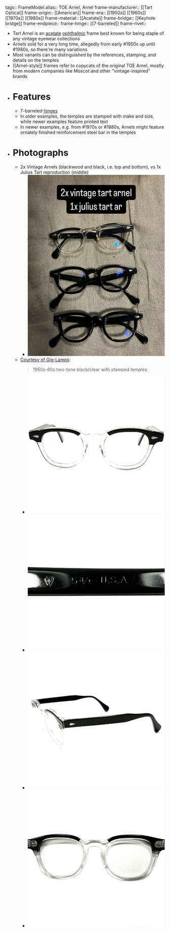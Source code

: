 tags:: FrameModel
alias:: TOE Arnel, Arnel
frame-manufacturer:: [[Tart Optical]] 
frame-origin:: [[American]] 
frame-era:: [[1950s]] [[1960s]] [[1970s]] [[1980s]] 
frame-material:: [[Acetate]]
frame-bridge:: [[Keyhole bridge]] 
frame-endpiece::
frame-hinge:: [[7-barreled]] 
frame-rivet::

- Tart Arnel is an [acetate]([[Acetate]]) [ophthalmic]([[Ophthalmic]]) frame best known for being staple of any vintage eyewear collections
- Arnels sold for a very long time, allegedly from early #1950s up until #1980s, so there're many variations
- Most variants can be distinguished by the references, stamping, and details on the temples
- [[Arnel-style]] frames refer to copycats of the original TOE Arnel, mostly from modern companies like Moscot and other "vintage-inspired" brands
- # Features
	- 7-barreled [hinges]([[Hinge]])
	- In older examples, the temples are stamped with make and size, while newer examples feature printed text
	- In newer examples, e.g. from #1970s or #1980s, Arnels might feature ornately finished reinforcement steel bar in the temples
- # Photographs
	- 2x Vintage Arnels (blackwood and black, i.e. top and bottom), vs 1x Julius Tart reproduction (middle)
		- ![IMG_1609.jpg](../assets/IMG_1609_1743875251883_0.jpg)
	- [Courtesy of Gig-Lamps](https://www.gig-lamps.com/home/1950s-1960s-tart-optical-arnel-2tone-blackxclear-size44-20/):
	  > 1950s-60s two-tone black/clear with stamped temples
		- ![gl-a5469-1.jpg](../assets/tart_arnel_giglamps-1_0.jpg)
		- ![gl-a5469-6.jpg](../assets/gl-a5469-6_1743874845506_0.jpg)
		- ![gl-a5469-3.jpg](../assets/gl-a5469-3_1743874777444_0.jpg)
		- ![gl-a5469-5.jpg](../assets/gl-a5469-5_1743874785305_0.jpg)